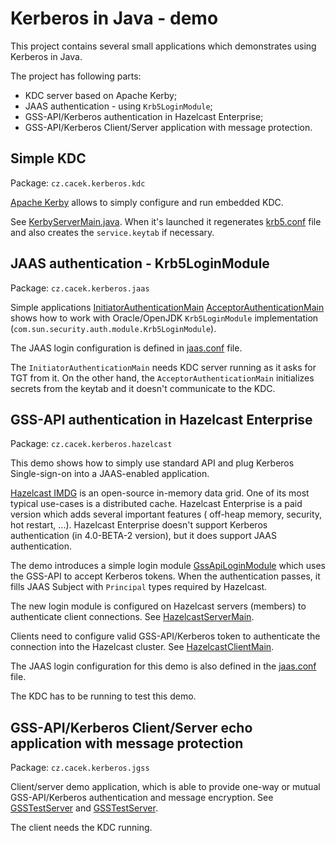 # Kerberos in Java - demo

This project contains several small applications which demonstrates using
Kerberos in Java.

The project has following parts:

* KDC server based on Apache Kerby;
* JAAS authentication - using `Krb5LoginModule`;
* GSS-API/Kerberos authentication in Hazelcast Enterprise;
* GSS-API/Kerberos Client/Server application with message protection.

## Simple KDC

Package: `cz.cacek.kerberos.kdc`

[Apache Kerby](https://directory.apache.org/kerby/) allows to simply
configure and run embedded KDC.

See [KerbyServerMain.java](src/main/java/cz/cacek/kerberos/kdc/KerbyServerMain.java).
When it's launched it regenerates [krb5.conf](krb5.conf) file and also
creates the `service.keytab` if necessary.

## JAAS authentication - Krb5LoginModule

Package: `cz.cacek.kerberos.jaas`

Simple
applications [InitiatorAuthenticationMain](src/main/java/cz/cacek/kerberos/jaas/InitiatorAuthenticationMain.java) [AcceptorAuthenticationMain](src/main/java/cz/cacek/kerberos/jaas/AcceptorAuthenticationMain.java)
shows how to work with Oracle/OpenJDK `Krb5LoginModule`
implementation (`com.sun.security.auth.module.Krb5LoginModule`).

The JAAS login configuration is defined in [jaas.conf](jaas.conf) file.

The `InitiatorAuthenticationMain` needs KDC server running as it asks for
TGT from it. On the other hand, the `AcceptorAuthenticationMain`
initializes secrets from the keytab and it doesn't communicate to the KDC.

## GSS-API authentication in Hazelcast Enterprise

Package: `cz.cacek.kerberos.hazelcast`

This demo shows how to simply use standard API and plug Kerberos
Single-sign-on into a JAAS-enabled application.

[Hazelcast IMDG](https://hazelcast.org/) is an open-source in-memory data
grid. One of its most typical use-cases is a distributed cache. Hazelcast
Enterprise is a paid version which adds several important features (
off-heap memory, security, hot restart, ...). Hazelcast Enterprise doesn't
support Kerberos authentication (in 4.0-BETA-2 version), but it does
support JAAS authentication.

The demo introduces a simple login
module [GssApiLoginModule](src/main/java/cz/cacek/kerberos/hazelcast/GssApiLoginModule.java)
which uses the GSS-API to accept Kerberos tokens. When the authentication
passes, it fills JAAS Subject with `Principal` types required by Hazelcast.

The new login module is configured on Hazelcast servers (members) to
authenticate client connections.
See [HazelcastServerMain](src/main/java/cz/cacek/kerberos/hazelcast/HazelcastServerMain.java).

Clients need to configure valid GSS-API/Kerberos token to authenticate the
connection into the Hazelcast cluster.
See [HazelcastClientMain](src/main/java/cz/cacek/kerberos/hazelcast/HazelcastClientMain.java).

The JAAS login configuration for this demo is also defined in
the [jaas.conf](jaas.conf) file.

The KDC has to be running to test this demo.

## GSS-API/Kerberos Client/Server echo application with message protection

Package: `cz.cacek.kerberos.jgss`

Client/server demo application, which is able to provide one-way or mutual
GSS-API/Kerberos authentication and message encryption.
See [GSSTestServer](src/main/java/cz/cacek/kerberos/jgss/GSSTestServer.java)
and [GSSTestServer](src/main/java/cz/cacek/kerberos/jgss/GSSTestClient.java).

The client needs the KDC running.